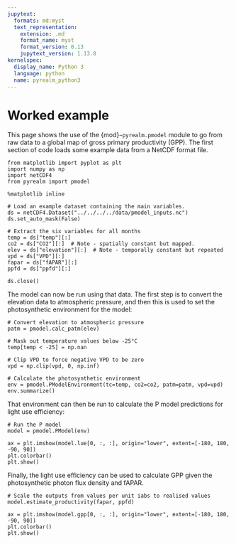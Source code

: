 ```yaml
---
jupytext:
  formats: md:myst
  text_representation:
    extension: .md
    format_name: myst
    format_version: 0.13
    jupytext_version: 1.13.8
kernelspec:
  display_name: Python 3
  language: python
  name: pyrealm_python3
---
```


# Worked example

This page shows the use of the {mod}`~pyrealm.pmodel` module to go from raw data to a
global map of gross primary productivity (GPP). The first section of code loads some
example data from a NetCDF format file.

```{code-cell}
from matplotlib import pyplot as plt
import numpy as np
import netCDF4
from pyrealm import pmodel

%matplotlib inline

# Load an example dataset containing the main variables.
ds = netCDF4.Dataset("../../../../data/pmodel_inputs.nc")
ds.set_auto_mask(False)

# Extract the six variables for all months
temp = ds["temp"][:]
co2 = ds["CO2"][:]  # Note - spatially constant but mapped.
elev = ds["elevation"][:]  # Note - temporally constant but repeated
vpd = ds["VPD"][:]
fapar = ds["fAPAR"][:]
ppfd = ds["ppfd"][:]

ds.close()
```

The model can now be run using that data. The first step is to convert the elevation
data to atmospheric pressure, and then this is used to set the photosynthetic
environment for the model:

```{code-cell}
# Convert elevation to atmospheric pressure
patm = pmodel.calc_patm(elev)

# Mask out temperature values below -25°C
temp[temp < -25] = np.nan

# Clip VPD to force negative VPD to be zero
vpd = np.clip(vpd, 0, np.inf)

# Calculate the photosynthetic environment
env = pmodel.PModelEnvironment(tc=temp, co2=co2, patm=patm, vpd=vpd)
env.summarize()
```

That environment can then be run to calculate the P model predictions for light use
efficiency:

```{code-cell}
# Run the P model
model = pmodel.PModel(env)

ax = plt.imshow(model.lue[0, :, :], origin="lower", extent=[-180, 180, -90, 90])
plt.colorbar()
plt.show()
```

Finally, the light use efficiency can be used to calculate GPP given the
photosynthetic photon flux density and fAPAR.

```{code-cell}
# Scale the outputs from values per unit iabs to realised values
model.estimate_productivity(fapar, ppfd)

ax = plt.imshow(model.gpp[0, :, :], origin="lower", extent=[-180, 180, -90, 90])
plt.colorbar()
plt.show()
```
